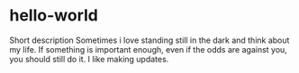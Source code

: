 # hello-world
Short description
Sometimes i love standing still in the dark and think about my life.
If something is important enough, even if the odds are against you, you should still do it.
I like making updates.
